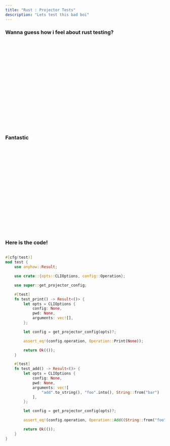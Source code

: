 ```yaml
---
title: "Rust : Projector Tests"
description: "Lets test this bad boi"
---
```


### Wanna guess how i feel about rust testing?

<br />
<br />
<br />
<br />
<br />
<br />
<br />
<br />
<br />
<br />
<br />
<br />
<br />
<br />
<br />
<br />

### Fantastic

<br />
<br />
<br />
<br />
<br />
<br />
<br />
<br />
<br />
<br />
<br />
<br />
<br />
<br />
<br />
<br />

### Here is the code!

```rust

#[cfg(test)]
mod test {
    use anyhow::Result;

    use crate::{opts::CLIOptions, config::Operation};

    use super::get_projector_config;

    #[test]
    fn test_print() -> Result<()> {
        let opts = CLIOptions {
            config: None,
            pwd: None,
            arguments: vec![],
        };

        let config = get_projector_config(opts)?;

        assert_eq!(config.operation, Operation::Print(None));

        return Ok(());
    }

    #[test]
    fn test_add() -> Result<()> {
        let opts = CLIOptions {
            config: None,
            pwd: None,
            arguments: vec![
                "add".to_string(), "foo".into(), String::from("bar")
            ],
        };

        let config = get_projector_config(opts)?;

        assert_eq!(config.operation, Operation::Add((String::from("foo"), String::from("bar"))));

        return Ok(());
    }
}
```
